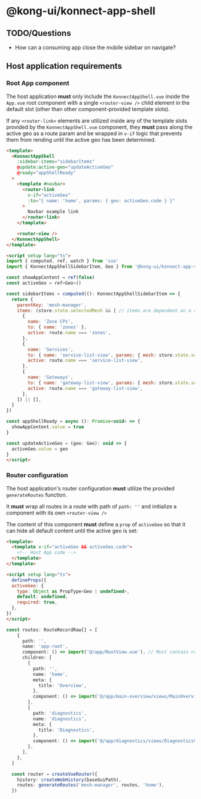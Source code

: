 # @kong-ui/konnect-app-shell

## TODO/Questions

- How can a consuming app close the mobile sidebar on navigate?


## Host application requirements


### Root App component

The host application **must** only include the `KonnectAppShell.vue` inside the `App.vue` root component with a single `<router-view />` child element in the default slot (other than other component-provided template slots).

If any `<router-link>` elements are utilized inside any of the template slots provided by the `KonnectAppShell.vue` component, they **must** pass along the active geo as a route param and be wrapped in `v-if` logic that prevents them from rending until the active geo has been determined.

```html
<template>
  <KonnectAppShell
    :sidebar-items="sidebarItems"
    @update:active-geo="updateActiveGeo"
    @ready="appShellReady"
  >
    <template #navbar>
      <router-link
        v-if="activeGeo"
        :to="{ name: 'home', params: { geo: activeGeo.code } }"
      >
        Navbar example link
      </router-link>
    </template>

    <router-view />
  </KonnectAppShell>
</template>

<script setup lang="ts">
import { computed, ref, watch } from 'vue'
import { KonnectAppShellSidebarItem, Geo } from '@kong-ui/konnect-app-shell'

const showAppContent = ref(false)
const activeGeo = ref<Geo>()

const sidebarItems = computed((): KonnectAppShellSidebarItem => {
  return {
    parentKey: 'mesh-manager',
    items: (store.state.selectedMesh && [ // items are dependent on a required route param, so ensure it exists to initialize items, otherwise return an empty array
      {
        name: 'Zone CPs',
        to: { name: 'zones' },
        active: route.name === 'zones',
      },
      {
        name: 'Services',
        to: { name: 'service-list-view', params: { mesh: store.state.selectedMesh } },
        active: route.name === 'service-list-view',
      },
      {
        name: 'Gateways',
        to: { name: 'gateway-list-view', params: { mesh: store.state.selectedMesh } },
        active: route.name === 'gateway-list-view',
      },
    ]) || [],
  }
})

const appShellReady = async (): Promise<void> => {
  showAppContent.value = true
}

const updateActiveGeo = (geo: Geo): void => {
  activeGeo.value = geo
}
</script>
```

### Router configuration

The host application's router configuration **must** utilize the provided `generateRoutes` function.

It **must** wrap all routes in a route with path of `path: ''` and initialize a component with its own `<router-view />`

The content of this component **must** define a `prop` of `activeGeo` so that it can hide all default content until the active geo is set:

```html
<template>
  <template v-if="activeGeo && activeGeo.code">
    <!-- Host App code -->
  </template>
</template>

<script setup lang="ts">
  defineProps({
  activeGeo: {
    type: Object as PropType<Geo | undefined>,
    default: undefined,
    required: true,
  },
})
</script>

```


```ts
const routes: RouteRecordRaw[] = [
    {
      path: '',
      name: 'app-root',
      component: () => import('@/app/RootView.vue'), // Must contain router-view
      children: [
        {
          path: '',
          name: 'home',
          meta: {
            title: 'Overview',
          },
          component: () => import('@/app/main-overview/views/MainOverviewView.vue'),
        },
        {
          path: 'diagnostics',
          name: 'diagnostics',
          meta: {
            title: 'Diagnostics',
          },
          component: () => import('@/app/diagnostics/views/DiagnosticsView.vue'),
        },
      ],
    },
  ]

  const router = createVueRouter({
    history: createWebHistory(baseGuiPath),
    routes: generateRoutes('mesh-manager', routes, 'home'),
  })
```
